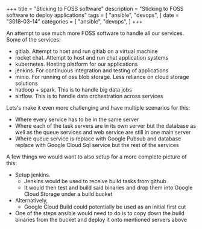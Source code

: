 +++
title = "Sticking to FOSS software"
description = "Sticking to FOSS software to deploy applications"
tags = [
    "ansible",
    "devops",
]
date = "3018-03-14"
categories = [
    "ansible",
    "devops",
]
+++

An attempt to use much more FOSS software to handle all our services. Some of the services:

- gitlab. Attempt to host and run gitlab on a virtual machine
- rocket chat. Attempt to host and run chat application systems
- kubernetes. Hosting platform for our applications
- jenkins. For continuous integration and testing of applications
- minio. For running of oss blob storage. Less reliance on cloud storage solutions
- hadoop + spark. This is to handle big data jobs
- airflow. This is to handle data orchestration across services

Lets's make it even more challenging and have multiple scenarios for this:

- Where every service has to be in the same server
- Where each of the task servers are in its own server but the database as well as the queue services and web service are still in one main server
- Where queue service is replace with Google Pubsub and database replace with Google Cloud Sql service but the rest of the services

A few things we would want to also setup for a more complete picture of this:

- Setup jenkins.
  - Jenkins would be used to receive build tasks from github
  - It would then test and build said binaries and drop them into Google Cloud Storage under a build bucket
- Alternatively,
  - Google Cloud Build could potentially be used as an initial first cut
- One of the steps ansible would need to do is to copy down the build binaries from the bucket and deploy it onto mentioned servers above
